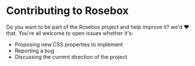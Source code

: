 # Contributing to Rosebox

Do you want to be part of the Rosebox project and help improve it? we'd ❤️ that. You're all welcome to open issues whether it's:

- Proposing new CSS properties to implement
- Reporting a bug
- Discussing the current direction of the project
